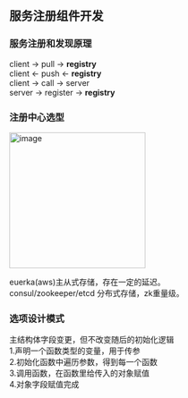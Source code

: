 ## 服务注册组件开发
### 服务注册和发现原理  
  client -> pull -> **registry**  
  client <- push <- **registry**  
  client -> call -> server  
  server -> register -> **registry**  
### 注册中心选型
<img width="243" alt="image" src="https://github.com/ayiio/studyGo/assets/61615400/e1b80c19-fbe0-4f56-a644-9b7e31a0326f">   

euerka(aws)主从式存储，存在一定的延迟。  
consul/zookeeper/etcd 分布式存储，zk重量级。  
### 选项设计模式
主结构体字段变更，但不改变随后的初始化逻辑  
1.声明一个函数类型的变量，用于传参  
2.初始化函数中遍历参数，得到每一个函数  
3.调用函数，在函数里给传入的对象赋值  
4.对象字段赋值完成  
